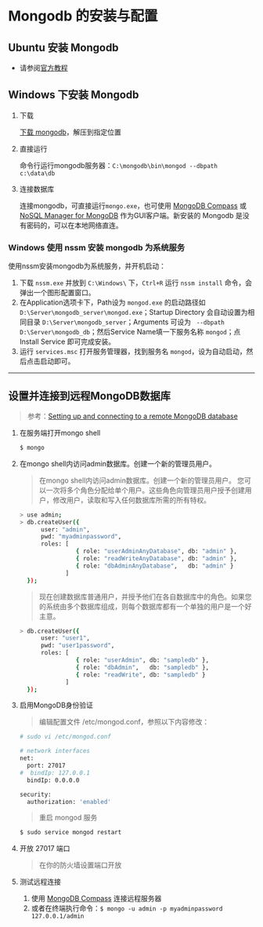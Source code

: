 # Mongodb 的安装与配置

## Ubuntu 安装 Mongodb

- 请参阅[官方教程](https://docs.mongodb.com/manual/tutorial/install-mongodb-on-ubuntu/)

## Windows 下安装 Mongodb

1. 下载

    [下载 mongodb](https://www.mongodb.com/download-center/community)，解压到指定位置

2. 直接运行

    命令行运行mongodb服务器：`C:\mongodb\bin\mongod --dbpath c:\data\db`

3. 连接数据库

    连接mongodb，可直接运行`mongo.exe`，也可使用 [MongoDB Compass](https://www.mongodb.com/download-center/compass) 或 [NoSQL Manager for MongoDB](https://www.mongodbmanager.com/) 作为GUI客户端。新安装的 Mongodb 是没有密码的，可以在本地网络直连。

### Windows 使用 nssm 安装 mongodb 为系统服务

使用nssm安装mongodb为系统服务，并开机启动：

1. 下载 `nssm.exe` 并放到 `C:\Windows\` 下，`Ctrl+R` 运行 `nssm install` 命令，会弹出一个图形配置窗口。
2. 在Application选项卡下，Path设为 `mongod.exe` 的启动路径如 `D:\Server\mongodb_server\mongod.exe`；Startup Directory 会自动设置为相同目录 `D:\Server\mongodb_server`；Arguments 可设为 ` --dbpath D:\Server\mongodb_db`；然后Service Name填一下服务名称 `mongod`；点 Install Service 即可完成安装。
3. 运行 `services.msc` 打开服务管理器，找到服务名 `mongod`，设为自动启动，然后点击启动即可。

---

## 设置并连接到远程MongoDB数据库

> 参考：[Setting up and connecting to a remote MongoDB database](https://medium.com/founding-ithaka/setting-up-and-connecting-to-a-remote-mongodb-database-5df754a4da89)

1. 在服务端打开mongo shell

   ```sh
   $ mongo
   ```

2. 在mongo shell内访问admin数据库。创建一个新的管理员用户。 

   > 在mongo shell内访问admin数据库。创建一个新的管理员用户。 您可以一次将多个角色分配给单个用户。这些角色向管理员用户授予创建用户，修改用户，读取和写入任何数据库所需的所有特权。 

   ```sh
   > use admin;
   > db.createUser({
         user: "admin",
         pwd: "myadminpassword",
         roles: [
                   { role: "userAdminAnyDatabase", db: "admin" },
                   { role: "readWriteAnyDatabase", db: "admin" },
                   { role: "dbAdminAnyDatabase",   db: "admin" }
                ]
     });
   ```

   > 现在创建数据库普通用户，并授予他们在各自数据库中的角色。如果您的系统由多个数据库组成，则每个数据库都有一个单独的用户是一个好主意。 

   ```sh
   > db.createUser({
         user: "user1",
         pwd: "user1password",
         roles: [
                   { role: "userAdmin", db: "sampledb" },
                   { role: "dbAdmin",   db: "sampledb" },
                   { role: "readWrite", db: "sampledb" }
                ]
     });
   ```

   

3. 启用MongoDB身份验证

   > 编辑配置文件 /etc/mongod.conf，参照以下内容修改：

   ```sh
   # sudo vi /etc/mongod.conf
   
   # network interfaces
   net:
     port: 27017
   #  bindIp: 127.0.0.1
     bindIp: 0.0.0.0
   
   security:
     authorization: 'enabled'
   ```

   > 重启 mongod 服务

   ```sh
   $ sudo service mongod restart
   ```

4. 开放 27017 端口

   > 在你的防火墙设置端口开放

5. 测试远程连接

   1. 使用 [MongoDB Compass](https://www.mongodb.com/download-center/compass) 连接远程服务器
   2. 或者在终端执行命令：` $ mongo -u admin -p myadminpassword 127.0.0.1/admin `

